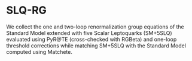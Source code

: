 # SLQ-RG
We collect the one and two-loop renormalization group equations of the Standard Model extended with five Scalar Leptoquarks (SM+5SLQ) evaluated using PyR@TE (cross-checked with RGBeta) and one-loop threshold corrections while matching SM+5SLQ with the Standard Model computed using Matchete.

